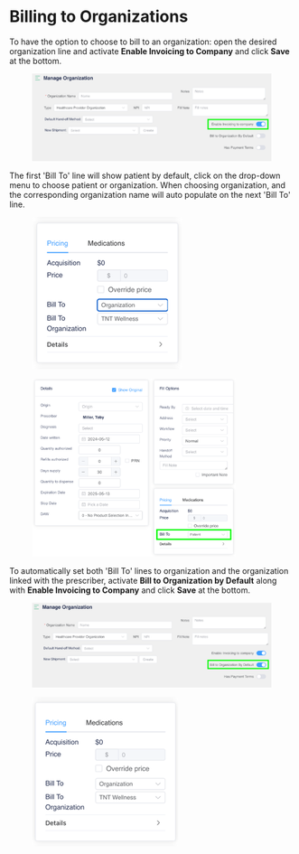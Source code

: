 # Billing to Organizations

To have the option to choose to bill to an organization: open the desired organization line and activate **Enable Invoicing to Company** and click **Save** at the bottom.

<figure><img src="../../.gitbook/assets/image (499).png" alt=""><figcaption></figcaption></figure>

The first 'Bill To' line will show patient by default, click on the drop-down menu to choose patient or organization. When choosing organization, and the corresponding organization name will auto populate on the next 'Bill To' line.

<div><figure><img src="../../.gitbook/assets/image45.png" alt=""><figcaption></figcaption></figure> <figure><img src="../../.gitbook/assets/image135.png" alt=""><figcaption></figcaption></figure></div>

To automatically set both 'Bill To' lines to organization and the organization linked with the prescriber, activate **Bill to Organization by Default** along with **Enable Invoicing to Company** and click **Save** at the bottom.

<figure><img src="../../.gitbook/assets/image (501).png" alt=""><figcaption></figcaption></figure>

<figure><img src="../../.gitbook/assets/image (502).png" alt=""><figcaption></figcaption></figure>
